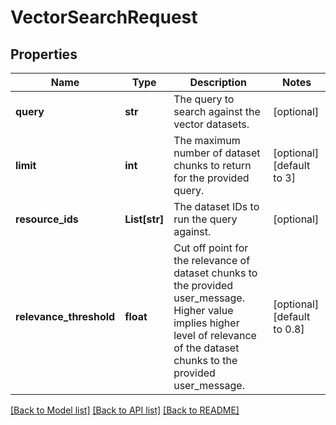 # VectorSearchRequest


## Properties

Name | Type | Description | Notes
------------ | ------------- | ------------- | -------------
**query** | **str** | The query to search against the vector datasets. | [optional] 
**limit** | **int** | The maximum number of dataset chunks to return for the provided query. | [optional] [default to 3]
**resource_ids** | **List[str]** | The dataset IDs to run the query against. | [optional] 
**relevance_threshold** | **float** | Cut off point for the relevance of dataset chunks to the provided user_message. Higher value implies higher level of relevance of the dataset chunks to the provided user_message. | [optional] [default to 0.8]

[[Back to Model list]](../README.md#documentation-for-models) [[Back to API list]](../README.md#documentation-for-api-endpoints) [[Back to README]](../README.md)


